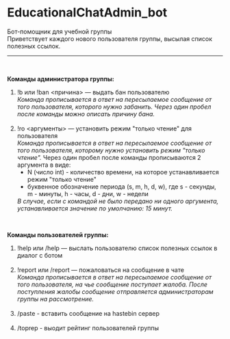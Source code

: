 # EducationalChatAdmin_bot

Бот-помощник для учебной группы<br>
Приветствует каждого нового пользователя группы, высылая список полезных ссылок.
<hr><br>


<b>Команды администратора группы:</b><br>
<ol>
    <li>
    !b или !ban &lt;причина&gt; — выдать бан пользователю<br>
    <i>Команда прописывается в ответ на пересылаемое сообщение от того пользователя, которого нужно забанить. 
    Через один пробел после команды можно описать причину бана.</i>
    </li>
    <br>
    <li>
    !ro &lt;аргументы&gt; — установить режим "только чтение" для пользователя<br>
    <i>Команда прописывается в ответ на пересылаемое сообщение от того пользователя, которому нужно установить режим "только чтение".</i>
    Через один пробел после команды прописываются 2 аргумента в виде:
        <ul type="disc">
        <li>
        N (число int) - количество времени, на которое устанавливается режим "только чтение"
        </li>
        <li>
        буквенное обозначение периода (s, m, h, d, w), где s - секунды, m - минуты, h - часы, d - дни, w - недели
        </li>
        </ul>
    <i>В случае, если с командой не было передано ни одного аргумента, устанавливается значение по умолчанию: 15 минут.</i>
    </li>
</ol>
<br>

<b>Команды пользователей группы:</b>
<ol>
    <li>
    !help или /help — выслать пользователю список полезных ссылок в диалог с ботом
    </li>
    <br>
    <li>
    !report или /report — пожаловаться на сообщение в чате<br>
    <i>Команда прописывается в ответ на пересылаемое сообщение от того пользователя, на чье сообщение поступает жалоба.
    После поступления жалобы сообщение отправляется администраторам группы на рассмотрение.</i>
    </li>
    <br>
    <li>
    /paste - вставить сообщение на hastebin сервер
    </li>
    <br>
    <li>
    /toprep - выодит рейтинг пользователей группы
    </li>
</ol>